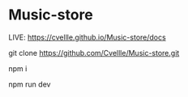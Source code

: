 # Music-store

LIVE: https://cvellle.github.io/Music-store/docs

git clone https://github.com/Cvellle/Music-store.git

npm i

npm run dev
